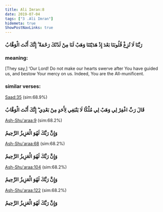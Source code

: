 ```yaml
---
title: Ali Imran:8
date: 2019-07-04
tags: ["3 .Ali Imran"]
hidemeta: true 
ShowPostNavLinks: true 
---
```

### رَبَّنَا لَا تُزِغْ قُلُوبَنَا بَعْدَ إِذْ هَدَيْتَنَا وَهَبْ لَنَا مِنْ لَدُنْكَ رَحْمَةً ۚ إِنَّكَ أَنْتَ الْوَهَّابُ
### meaning: 
[They say,] ‘Our Lord! Do not make our hearts swerve after You have guided us, and bestow Your mercy on us. Indeed, You are the All-munificent.
### similar verses: 

[Saad:35](/38/35) (sim:68.9%)

### قَالَ رَبِّ اغْفِرْ لِي وَهَبْ لِي مُلْكًا لَا يَنْبَغِي لِأَحَدٍ مِنْ بَعْدِي ۖ إِنَّكَ أَنْتَ الْوَهَّابُ

[Ash-Shu'araa:9](/26/9) (sim:68.2%)

### وَإِنَّ رَبَّكَ لَهُوَ الْعَزِيزُ الرَّحِيمُ

[Ash-Shu'araa:68](/26/68) (sim:68.2%)

### وَإِنَّ رَبَّكَ لَهُوَ الْعَزِيزُ الرَّحِيمُ

[Ash-Shu'araa:104](/26/104) (sim:68.2%)

### وَإِنَّ رَبَّكَ لَهُوَ الْعَزِيزُ الرَّحِيمُ

[Ash-Shu'araa:122](/26/122) (sim:68.2%)

### وَإِنَّ رَبَّكَ لَهُوَ الْعَزِيزُ الرَّحِيمُ
